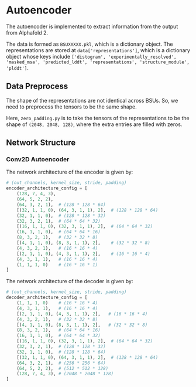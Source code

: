 # Autoencoder

The autoencoder is implemented to extract information from the output from Alphafold 2.

The data is formed as `BSUXXXXX.pkl`, which is a dictionary object. The representations are stored at `data['representations']`, which is a dictionary object whose keys include `['distogram', 'experimentally_resolved', 'masked_msa', 'predicted_lddt', 'representations', 'structure_module', 'plddt']`.

## Data Preprocess

The shape of the representations are not identical across BSUs. So, we need to preprocess the tensors to be the same shape.

Here, `zero_padding.py` is to take the tensors of the representations to be the shape of `(2048, 2048, 128)`, where the extra entries are filled with zeros.

## Network Structure

### Conv2D Autoencoder

The network architecture of the encoder is given by:

```python
# (out_channels, kernel_size, stride, padding)
encoder_architecture_config = [
    (128, 7, 4, 3),
    (64, 5, 2, 2),
    (64, 3, 2, 1),  # (128 * 128 * 64)
    [(32, 1, 1, 0), (64, 3, 1, 1), 2],  # (128 * 128 * 64)
    (32, 1, 1, 0),  # (128 * 128 * 32)
    (32, 3, 2, 1),  # (64 * 64 * 32)
    [(16, 1, 1, 0), (32, 3, 1, 1), 2],  # (64 * 64 * 32)
    (16, 1, 1, 0),  # (64 * 64 * 16)
    (8, 3, 2, 1),   # (32 * 32 * 8)
    [(4, 1, 1, 0), (8, 3, 1, 1), 2],    # (32 * 32 * 8)
    (4, 3, 2, 1),   # (16 * 16 * 4)
    [(2, 1, 1, 0), (4, 3, 1, 1), 2],    # (16 * 16 * 4)
    (4, 3, 1, 1),   # (16 * 16 * 4)
    (1, 1, 1, 0)    # (16 * 16 * 1)
]
```

The network architecture of the decoder is given by:

```python
# (out_channels, kernel_size, stride, padding)
decoder_architecture_config = [
    (1, 1, 1, 0)    # (16 * 16 * 4)
    (4, 3, 1, 1),   # (16 * 16 * 4)
    [(2, 1, 1, 0), (4, 3, 1, 1), 2],   # (16 * 16 * 4) 
    (4, 3, 2, 1),   # (32 * 32 * 8)
    [(4, 1, 1, 0), (8, 3, 1, 1), 2],   # (32 * 32 * 8)
    (8, 3, 2, 1),   # (64 * 64 * 16)
    (16, 1, 1, 0),  # (64 * 64 * 32)
    [(16, 1, 1, 0), (32, 3, 1, 1), 2],  # (64 * 64 * 32)
    (32, 3, 2, 1),  # (128 * 128 * 32)
    (32, 1, 1, 0),  # (128 * 128 * 64)
    [(32, 1, 1, 0), (64, 3, 1, 1), 2],  # (128 * 128 * 64)
    (64, 3, 2, 1),  # (256 * 256 * 64)
    (64, 5, 2, 2),  # (512 * 512 * 128)
    (128, 7, 4, 3), # (2048 * 2048 * 128)
]
```
